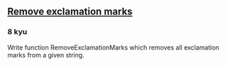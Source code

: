 <h2><a href=https://www.codewars.com/kata/57a0885cbb9944e24c00008e/train/python target="_blank">Remove exclamation marks</a></h2><h3>8 kyu</h3><p>Write function RemoveExclamationMarks which removes all exclamation marks from a given string.</p>